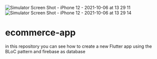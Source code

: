 ![Simulator Screen Shot - iPhone 12 - 2021-10-06 at 13 29 11](https://user-images.githubusercontent.com/26980542/136261982-b8b9447c-1896-447e-a30a-60055fbcc449.png)
![Simulator Screen Shot - iPhone 12 - 2021-10-06 at 13 29 14](https://user-images.githubusercontent.com/26980542/136261985-d9ac1a97-06a1-4eaa-9604-30995dc753ea.png)
# ecommerce-app
in this repository you can see how to create a new Flutter app using the BLoC pattern and firebase as database 
